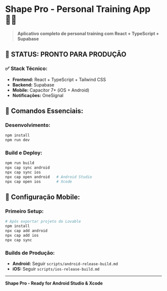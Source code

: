 # Shape Pro - Personal Training App 🏋️‍♂️

> **Aplicativo completo de personal training com React + TypeScript + Supabase**

## 🎯 **STATUS: PRONTO PARA PRODUÇÃO**

### ✅ **Stack Técnico:**
- **Frontend:** React + TypeScript + Tailwind CSS
- **Backend:** Supabase 
- **Mobile:** Capacitor 7+ (iOS + Android)
- **Notificações:** OneSignal

## 🚀 **Comandos Essenciais:**

### **Desenvolvimento:**
```bash
npm install
npm run dev
```

### **Build e Deploy:**
```bash
npm run build
npx cap sync android
npx cap sync ios
npx cap open android   # Android Studio
npx cap open ios       # Xcode
```

## 📱 **Configuração Mobile:**

### **Primeiro Setup:**
```bash
# Após exportar projeto do Lovable
npm install
npx cap add android
npx cap add ios
npx cap sync
```

### **Builds de Produção:**
- **Android:** Seguir `scripts/android-release-build.md`
- **iOS:** Seguir `scripts/ios-release-build.md`

---

**Shape Pro - Ready for Android Studio & Xcode**